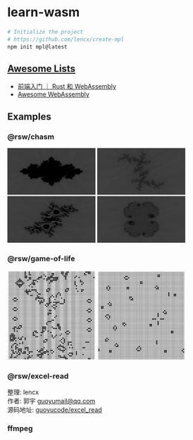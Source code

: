 # learn-wasm

```bash
# Initialize the project
# https://github.com/lencx/create-mpl
npm init mpl@latest
```

## [Awesome Lists](./awesome-lists.md)

* [前端入门 ｜ Rust 和 WebAssembly](https://lencx.github.io/book/wasm/rust_wasm_frontend.html)
* [Awesome WebAssembly](https://mtc.nofwl.com/awesome/wasm.html)

## Examples

### @rsw/chasm

<img src="./assets/chasm/1.png" width="200" /> <img src="./assets/chasm/2.png" width="200" />\
<img src="./assets/chasm/3.png" width="200" /> <img src="./assets/chasm/4.png" width="200" />

### @rsw/game-of-life

<img src="./assets/game-of-life/1.png" width="200" /> <img src="./assets/game-of-life/2.png" width="200" />

### @rsw/excel-read

整理: lencx\
作者: 郭宇 <guoyumail@qq.com>\
源码地址: [guoyucode/excel_read](https://gitee.com/guoyucode/excel_read)

### ffmpeg
